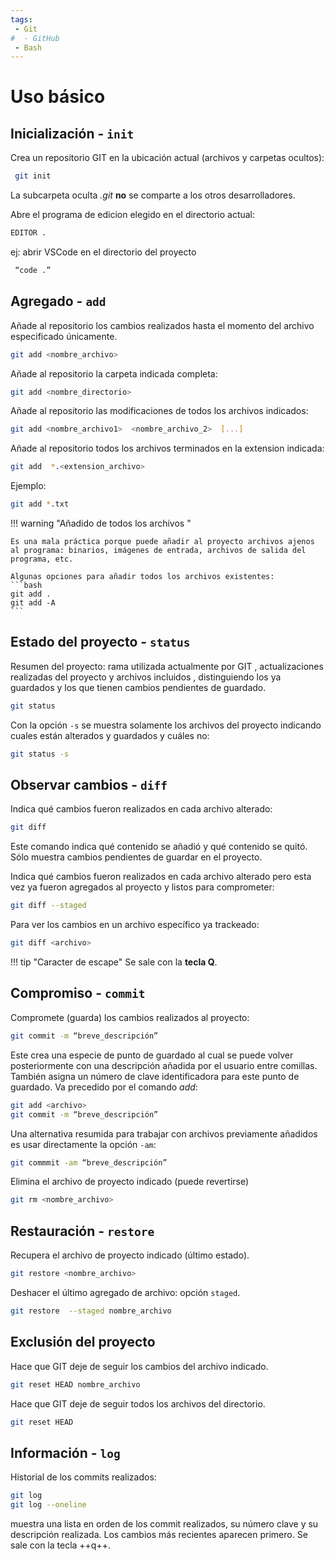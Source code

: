 ```yaml
---
tags:
 - Git
#  - GitHub
 - Bash
---
```



# Uso básico


## Inicialización - `init`

Crea un repositorio GIT en la ubicación actual (archivos y carpetas ocultos):
```bash
 git init
```
La subcarpeta oculta *.git* **no** se comparte a los otros desarrolladores.

Abre el programa de edicion elegido en el directorio actual:
```bash
EDITOR .
```
ej: abrir  VSCode en el directorio del proyecto
```bash
 “code .”  
```

## Agregado - `add`


Añade al repositorio los cambios realizados hasta el momento del archivo especificado únicamente.
```bash
git add <nombre_archivo>
```
Añade al repositorio la carpeta indicada completa:
```bash
git add <nombre_directorio>
```
Añade al repositorio las modificaciones de todos los archivos indicados:
```bash
git add <nombre_archivo1>  <nombre_archivo_2>  [...]
```

Añade al repositorio todos los archivos terminados en la extension indicada:
```bash
git add  *.<extension_archivo>
```
Ejemplo:
```bash
git add *.txt
```
!!! warning "Añadido de todos los archivos "

    Es una mala práctica porque puede añadir al proyecto archivos ajenos al programa: binarios, imágenes de entrada, archivos de salida del programa, etc.

    Algunas opciones para añadir todos los archivos existentes:
    ```bash
    git add .
    git add -A
    ```

## Estado del proyecto - `status`

Resumen del proyecto: rama utilizada actualmente por GIT , actualizaciones realizadas del proyecto y archivos incluidos , distinguiendo los ya guardados y los que tienen cambios pendientes de guardado.

```bash
git status
```
Con la opción `-s` se muestra solamente los archivos del proyecto indicando cuales están alterados y guardados y cuáles no:
```bash
git status -s
```

## Observar cambios - `diff`

Indica qué cambios fueron realizados en cada archivo alterado: 
```bash
git diff
```
Este comando indica qué contenido se añadió y qué contenido se quitó. Sólo muestra cambios pendientes de guardar en el proyecto. 

Indica qué cambios fueron realizados en cada archivo alterado pero esta vez ya fueron agregados al proyecto y listos para comprometer:
```bash
git diff --staged
```
Para ver los cambios en un archivo específico ya trackeado:
```bash
git diff <archivo>
```

!!! tip "Caracter de escape"
    Se sale con la **tecla Q**.

## Compromiso - `commit`

Compromete (guarda) los cambios realizados al proyecto:
```bash
git commit -m “breve_descripción”
```
Este crea una especie de punto de guardado al cual se puede volver posteriormente con una descripción añadida por el usuario entre comillas. También asigna un número de clave identificadora para este punto de guardado. Va precedido por el comando *add*:
```bash
git add <archivo>
git commit -m “breve_descripción”
```
Una alternativa resumida para trabajar con archivos previamente añadidos es usar directamente la opción `-am`: 
```bash
git commmit -am “breve_descripción”
```

Elimina el archivo de proyecto indicado (puede revertirse)
```bash
git rm <nombre_archivo>
```

## Restauración - `restore`

Recupera el archivo de proyecto indicado (último estado).
```bash
git restore <nombre_archivo>
```
<!-- Recupera el archivo de proyecto indicado (última versión añadida al proyecto). -->

Deshacer el último agregado de archivo: opción `staged`.
```bash
git restore  --staged nombre_archivo
```


## Exclusión del proyecto

Hace que GIT deje de seguir los cambios del archivo indicado.
```bash
git reset HEAD nombre_archivo
```
Hace que GIT deje de seguir todos los archivos del directorio.
```bash
git reset HEAD
```



## Información - `log`

Historial de los commits realizados:
```bash
git log
git log --oneline
```
muestra una lista en orden de los commit realizados, su número clave y su descripción realizada. Los cambios más recientes aparecen primero. Se sale con la tecla ++q++.


<!-- 
## Archivo de excepciones - `.gitignore`


Puede crearse un archivo de excepciones llamado `.gitignore`, un archivo oculto donde se indican los archivos y rutas a ignorar por GIT.
```bash
touch .gitignore
```
Es posible crear el archivo desde la terminal. El archivo se puede editar con un editor de texto donde se indica renglón a renglón cada archivo y directorio a ignorar por GIT. Formato:
```
nombre_archivo
nombre_carpeta/
nombre_carpeta/nombre_subcarpeta/
```
Se pueden indicar extensiones de archivo dentro del archivo de excepciones. Por ejemplo, para ignorar archivos de imagen del repositorio:

```git 
*.png
*.jpg
*.webp
```


Se agrega al proyecto el archivo de excepciones:
```bash
git add .gitignore
```
Si todo salió bien el comando `status` dejará de avisar sobre los archivos y carpetas ignorados.

De esta manera se previene el seguimiento accidental de archivos ajenos temporales, de archivos producidos por el programa del proyecto durante su uso, etc.

Si se requiere forzar el agregado de un archivo excluido se usa la opción `--force` ó `-f`:


!!! tip "Múltiples archivos de excepciones"
    Git permite usar múltiples archivos .gitignore dentro de un mismo proyecto. Esto habilita usar distintos criterios de exclusión dentro de un mismo proyecto.


!!! danger "Variables de Entorno"

    Las variables de entorno (usuarios, contraseñas, bases de datos etc) NO deben agregarse al proyecto.

    Nombre de archivo habitual para variables entorno:  ***`.env`*** (archivo oculto)

    Simplemente agregar al `.gitignore`:

    ```
    .env
    ``` -->
